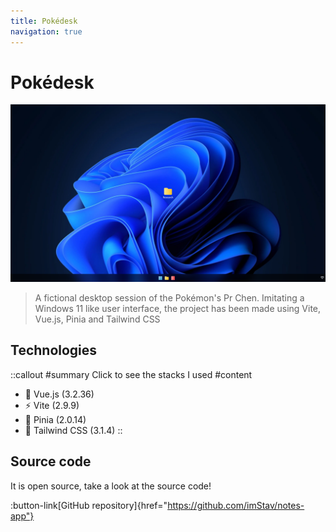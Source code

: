 ```yaml
---
title: Pokédesk
navigation: true
---
```


# Pokédesk

![Pokédesk preview](https://raw.githubusercontent.com/imStav/pokedesk/main/src/assets/screenshots/pokedesk_dark_preview.png)

> A fictional desktop session of the Pokémon's Pr Chen. Imitating a Windows 11 like user interface, the project has been made using Vite, Vue.js, Pinia and Tailwind CSS

## Technologies

::callout
#summary
Click to see the stacks I used
#content
* 🔭 Vue.js (3.2.36)
* ⚡ Vite (2.9.9)
* 🍍 Pinia (2.0.14)
* 🌈 Tailwind CSS (3.1.4)
::

## Source code

It is open source, take a look at the source code!

:button-link[GitHub repository]{href="https://github.com/imStav/notes-app"}